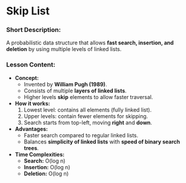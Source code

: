 # Skip List

### Short Description:

A probabilistic data structure that allows **fast search, insertion, and deletion** by using multiple levels of linked lists.

### Lesson Content:

- **Concept:**
  - Invented by **William Pugh (1989)**.
  - Consists of multiple **layers of linked lists**.
  - Higher levels **skip** elements to allow faster traversal.
- **How it works:**
  1. Lowest level: contains all elements (fully linked list).
  2. Upper levels: contain fewer elements for skipping.
  3. Search starts from top-left, moving **right** and **down**.
- **Advantages:**
  - Faster search compared to regular linked lists.
  - Balances **simplicity of linked lists** with **speed of binary search trees**.
- **Time Complexities:**
  - **Search:** O(log n)
  - **Insertion:** O(log n)
  - **Deletion:** O(log n)

